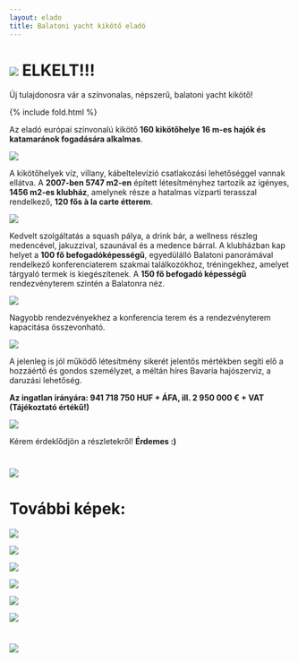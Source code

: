 ```yaml
---
layout: elado
title: Balatoni yacht kikötő eladó
---
```


# ![](https://i.imgur.com/4232j52.jpg) **ELKELT!!!**
Új tulajdonosra vár a színvonalas, népszerű, balatoni yacht kikötő!

{% include fold.html %}

Az eladó európai színvonalú kikötő **160 kikötőhelye 16 m-es hajók és katamaránok fogadására alkalmas**. 

![](https://i.imgur.com/GSzHX3q.jpg)

A kikötőhelyek víz, villany, kábeltelevízió csatlakozási lehetőséggel vannak ellátva. 
A **2007-ben 5747 m2-en** épített létesítményhez tartozik az igényes, **1456 m2-es klubház**, amelynek része a hatalmas vízparti terasszal rendelkező, **120 fős à la carte étterem**.

![](https://i.imgur.com/6zbfmva.jpg)

Kedvelt szolgáltatás a squash pálya, a drink bár, a wellness részleg medencével, jakuzzival, szaunával és a medence bárral. 
A klubházban kap helyet a **100 fő befogadóképességű**, egyedülálló Balatoni panorámával rendelkező konferenciaterem szakmai találkozókhoz, tréningekhez, amelyet tárgyaló termek is kiegészítenek.
A **150 fő befogadó képességű** rendezvényterem szintén a Balatonra néz.

![](https://i.imgur.com/IpHfYwz.jpg)

Nagyobb rendezvényekhez a konferencia terem és a rendezvényterem kapacitása összevonható.

![](https://i.imgur.com/OkRsLei.jpg)

A jelenleg is jól működő létesítmény sikerét jelentős mértékben segíti elő a hozzáértő és gondos személyzet, a méltán híres Bavaria hajószerviz, a daruzási lehetőség.

**Az ingatlan irányára: 941 718 750 HUF + ÁFA, ill. 2 950 000 € + VAT (Tájékoztató értékű!)**

![](https://i.imgur.com/YuteIF0.jpg)

Kérem érdeklődjön a részletekről! **Érdemes :)**  


# ![](https://i.imgur.com/rzg6t1q.jpg)

# További képek:

![](https://i.imgur.com/aOyzwiY.jpg)

![](https://i.imgur.com/4232j52.jpg)

![](https://i.imgur.com/dg29HXP.jpg)

![](https://i.imgur.com/jObuTs7.jpg)

![](https://i.imgur.com/nBX3un7.jpg)

![](https://i.imgur.com/0VaClLt.jpg)

# ![](https://i.imgur.com/3vtUCSi.jpg)

